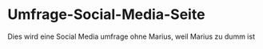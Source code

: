 # Umfrage-Social-Media-Seite
Dies wird eine Social Media umfrage ohne Marius, weil Marius zu dumm ist
